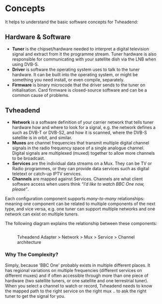 # Concepts

It helps to understand the basic software concepts for Tvheadend:

## Hardware & Software <a href="#hardwaresoftware-fundamentals" id="hardwaresoftware-fundamentals"></a>

* **Tuner** is the chipset/hardware needed to interpret a digital television signal and extract from it the programme stream. Tuner hardware is also responsible for communicating with your satellite dish via the LNB when using DVB-S.
* **Driver** is software the operating system uses to talk to the tuner hardware. It can be built into the operating system, or might be something you need install, or even compile, separately.
* **Firmware** is binary microcode that the driver sends to the tuner on initialisation. Card firmware is closed-source software and can be a common cause of problems.

## Tvheadend <a href="#applicationtvheadend-fundamentals" id="applicationtvheadend-fundamentals"></a>

* **Network** is a software definition of your carrier network that tells tuner hardware how and where to look for a signal, e.g. the network defines a such as DVB-T or DVB-S2, and how it is scanned, where the DVB-S satellite is in orbit, and similar.
* **Muxes** are channel frequencies that transmit multiple digital channel signals in the radio frequency space of a single analogue channel. Digital signals are multiplexed (muxed) together to allow more channels to be broadcast.
* **Services** are the individual data streams on a Mux. They can be TV or Radio programmes, or they can provide data services such as digital teletext or catch-up IPTV services.
* **Channels** are mapped against Services. Channels are what client software access when users think _“I’d like to watch BBC One now, please”_.

Each configuration component supports _many-to-many_ relationships: meaning one component can be related to multiple components of the next type, and vice versa, e.g. one tuner can support multiple networks and one network can exist on multiple tuners.&#x20;

The following diagram explains the relationship between these components:

<figure><img src="../.gitbook/assets/image.png" alt=""><figcaption><p>Tvheadend Adapter > Network > Mux > Service > Channel architecture</p></figcaption></figure>

### Why The Complexity?

Simply, because 'BBC One' probably exists in multiple different places. It has regional variations on multiple frequencies (different services on different muxes) and if often accessible through more than one piece of hardware (two satellite tuners, or one satellite and one terrestrial tuner). When you select a channel to watch or record, Tvheadend needs to know the mapped path to the right service on the right mux .. to ask the right tuner to get the signal for you.
